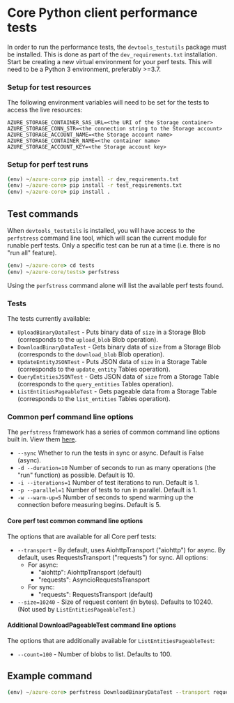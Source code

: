 # Core Python client performance tests

In order to run the performance tests, the `devtools_testutils` package must be installed. This is done as part of the `dev_requirements.txt` installation. Start be creating a new virtual environment for your perf tests. This will need to be a Python 3 environment, preferably >=3.7.

### Setup for test resources
The following environment variables will need to be set for the tests to access the live resources:

```
AZURE_STORAGE_CONTAINER_SAS_URL=<the URI of the Storage container>
AZURE_STORAGE_CONN_STR=<the connection string to the Storage account>
AZURE_STORAGE_ACCOUNT_NAME=<the Storage account name>
AZURE_STORAGE_CONTAINER_NAME=<the container name>
AZURE_STORAGE_ACCOUNT_KEY=<the Storage account key>
```

### Setup for perf test runs

```cmd
(env) ~/azure-core> pip install -r dev_requirements.txt
(env) ~/azure-core> pip install -r test_requirements.txt
(env) ~/azure-core> pip install .
```

## Test commands

When `devtools_testutils` is installed, you will have access to the `perfstress` command line tool, which will scan the current module for runable perf tests. Only a specific test can be run at a time (i.e. there is no "run all" feature).

```cmd
(env) ~/azure-core> cd tests
(env) ~/azure-core/tests> perfstress
```

Using the `perfstress` command alone will list the available perf tests found.

### Tests

The tests currently available:

- `UploadBinaryDataTest` - Puts binary data of `size` in a Storage Blob (corresponds to the `upload_blob` Blob operation).
- `DownloadBinaryDataTest` - Gets binary data of `size` from a Storage Blob (corresponds to the `download_blob` Blob operation).
- `UpdateEntityJSONTest` - Puts JSON data of `size` in a Storage Table (corresponds to the `update_entity` Tables operation).
- `QueryEntitiesJSONTest` - Gets JSON data of `size` from a Storage Table (corresponds to the `query_entities` Tables operation).
- `ListEntitiesPageableTest` - Gets pageable data from a Storage Table (corresponds to the `list_entities` Tables operation).

### Common perf command line options

The `perfstress` framework has a series of common command line options built in. View them [here](https://github.com/Azure/azure-sdk-for-python/blob/main/doc/dev/perfstress_tests.md#default-command-options).

- `--sync` Whether to run the tests in sync or async. Default is False (async).
- `-d --duration=10` Number of seconds to run as many operations (the "run" function) as possible. Default is 10.
- `-i --iterations=1` Number of test iterations to run. Default is 1.
- `-p --parallel=1` Number of tests to run in parallel. Default is 1.
- `-w --warm-up=5` Number of seconds to spend warming up the connection before measuring begins. Default is 5.

#### Core perf test common command line options

The options that are available for all Core perf tests:

- `--transport` - By default, uses AiohttpTransport ("aiohttp") for async. By default, uses RequestsTransport ("requests") for sync. All options:
  - For async:
    - "aiohttp": AiohttpTransport (default)
    - "requests": AsyncioRequestsTransport
  - For sync:
    - "requests": RequestsTransport (default)
- `--size=10240` - Size of request content (in bytes). Defaults to 10240. (Not used by `ListEntitiesPageableTest`.)

#### Additional DownloadPageableTest command line options
The options that are additionally available for `ListEntitiesPageableTest`:

- `--count=100` - Number of blobs to list. Defaults to 100.

## Example command
```cmd
(env) ~/azure-core> perfstress DownloadBinaryDataTest --transport requests --size=20480 --parallel=2
```
